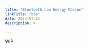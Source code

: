 ```yaml
---
title: "Bluetooth Low Energy Плагин"
linkTitle: "ble"
date: 2024-07-21
description: >
  
---
```


WIP
